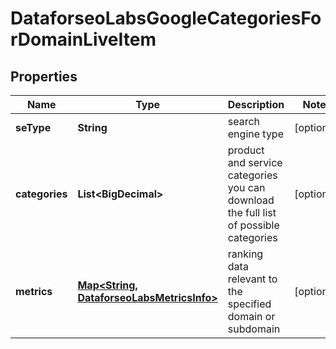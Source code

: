 

# DataforseoLabsGoogleCategoriesForDomainLiveItem


## Properties

| Name | Type | Description | Notes |
|------------ | ------------- | ------------- | -------------|
|**seType** | **String** | search engine type |  [optional] |
|**categories** | **List&lt;BigDecimal&gt;** | product and service categories you can download the full list of possible categories |  [optional] |
|**metrics** | [**Map&lt;String, DataforseoLabsMetricsInfo&gt;**](DataforseoLabsMetricsInfo.md) | ranking data relevant to the specified domain or subdomain |  [optional] |



